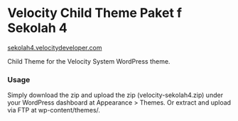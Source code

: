 Velocity Child Theme Paket f Sekolah 4
=================
[sekolah4.velocitydeveloper.com](https://www.sekolah4.velocitydeveloper.com/)

Child Theme for the Velocity System WordPress theme.

### Usage
Simply download the zip and upload the zip (velocity-sekolah4.zip) under your WordPress dashboard at Appearance > Themes. Or extract and upload via FTP at wp-content/themes/.

